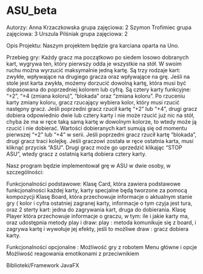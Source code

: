 # ASU_beta
Autorzy: Anna Krzaczkowska grupa zajęciowa: 2 Szymon Trofimiec grupa zajęciowa: 3 Urszula Pilśniak grupa zajęciowa: 2

Opis Projektu: Naszym projektem będzie gra karciana oparta na Uno.

Przebieg gry: Każdy gracz ma początkowo po siedem losowo dobranych kart, wygrywa ten, który pierwszy odda je wszystkie na stół. W swoim ruchu można wyrzucić maksymalnie jedną kartę. Są trzy rodzaje kart: zwykłe, wpływające na drugiego gracza oraz wpływające na grę. Jeśli na stole jest karta zwykła, możemy dorzucić dowolną kartę, która musi być dopasowana do poprzedniej kolorem lub cyfrą. Są cztery karty funkcyjne: “+2”, “+4 (zmiana koloru)”, “blokada” oraz “zmiana koloru”. Po rzuceniu karty zmiany koloru, gracz rzucający wybiera kolor, który musi rzucić następny gracz. Jeśli poprzedni gracz rzucił kartę “+2” lub “+4”, drugi gracz dobiera odpowiednio dwie lub cztery karty i nie może rzucić już nic na stół, chyba że ma w ręce taką samą kartę w dowolnym kolorze, to wtedy może ją rzucić i nie dobierać. Wartości dobieranych kart sumują się od momentu pierwszej “+2” lub “+4” w serii. Jeśli poprzedni gracz rzucił kartę “blokada”, drugi gracz traci kolejkę. Jeśli graczowi została w ręce ostatnia karta, musi kliknąć przycisk “ASU”. Drugi gracz może go uprzedzić klikając “STOP ASU”, wtedy gracz z ostatnią kartą dobiera cztery karty.

Nasz program będzie implementował grę w ASU w dwie osoby, w szczególności:

Funkcjonalności podstawowe: Klasę Card, która zawiera podstawowe funkcjonalności każdej karty, karty specjalne będą tworzone za pomocą kompozycji Klasę Board, która przechowuje informacje o aktualnym stanie gry ( kolor i cyfra ostatniej zagranej karty, informacje o tym czyja jest tura, oraz 2 sterty kart: jedna do zagrywania kart, druga do dobierania. Klasę Player która przechowuje informacje o graczu, w tym: ile i jakie karty ma, oraz udostępnia metody play i draw: play : metoda komunikuje się z board, i zagrywa kartę i wywołuje jej efekty, jeśli to możliwe draw : gracz dobiera karty.

Funkcjonalności opcjonalne : Możliwość gry z robotem Menu główne i opcje Możliwość reagowania emotikonami z przeciwnikiem

Biblioteki/Framework JavaFX
